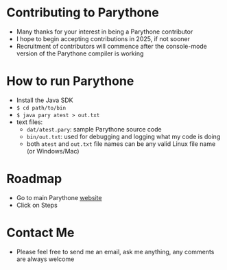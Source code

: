 # Contributing to Parythone
* Many thanks for your interest in being a Parythone contributor
* I hope to begin accepting contributions in 2025, if not sooner
* Recruitment of contributors will commence after the console-mode version of the Parythone compiler is working
# How to run Parythone
* Install the Java SDK
* `$ cd path/to/bin`
* `$ java pary atest > out.txt`
* text files:
  * `dat/atest.pary`: sample Parythone source code
  * `bin/out.txt`: used for debugging and logging what my code is doing
  * both `atest` and `out.txt` file names can be any valid Linux file name (or Windows/Mac)
# Roadmap
* Go to main Parythone [website](http://parythone.org)
* Click on Steps
# Contact Me
* Please feel free to send me an email, ask me anything, any comments are always welcome
